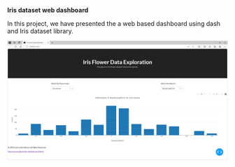 **Iris dataset web dashboard**

In this project, we have presented the a web based dashboard using dash and Iris dataset library.

![alt text](Dashboard_image.PNG)